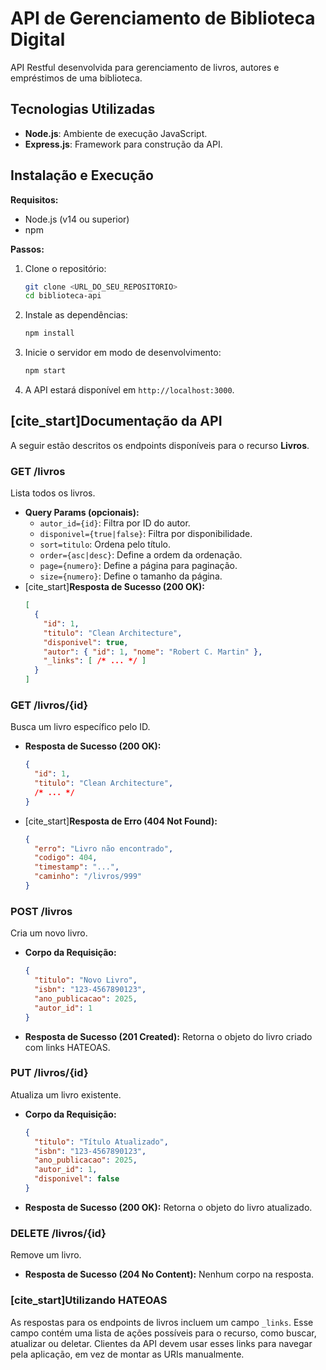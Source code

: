 # API de Gerenciamento de Biblioteca Digital

API Restful desenvolvida para gerenciamento de livros, autores e empréstimos de uma biblioteca.

## Tecnologias Utilizadas

- **Node.js**: Ambiente de execução JavaScript.
- **Express.js**: Framework para construção da API.

## Instalação e Execução

**Requisitos:**
- Node.js (v14 ou superior)
- npm

**Passos:**
1. Clone o repositório:
   ```bash
   git clone <URL_DO_SEU_REPOSITORIO>
   cd biblioteca-api
   ```
2. Instale as dependências:
   ```bash
   npm install
   ```
3. Inicie o servidor em modo de desenvolvimento:
   ```bash
   npm start
   ```
4. A API estará disponível em `http://localhost:3000`.

## [cite_start]Documentação da API

A seguir estão descritos os endpoints disponíveis para o recurso **Livros**.

### **GET /livros**
Lista todos os livros.
- **Query Params (opcionais):**
  - `autor_id={id}`: Filtra por ID do autor.
  - `disponivel={true|false}`: Filtra por disponibilidade.
  - `sort=titulo`: Ordena pelo título.
  - `order={asc|desc}`: Define a ordem da ordenação.
  - `page={numero}`: Define a página para paginação.
  - `size={numero}`: Define o tamanho da página.
- [cite_start]**Resposta de Sucesso (200 OK):** 
  ```json
  [
    {
      "id": 1,
      "titulo": "Clean Architecture",
      "disponivel": true,
      "autor": { "id": 1, "nome": "Robert C. Martin" },
      "_links": [ /* ... */ ]
    }
  ]
  ```

### **GET /livros/{id}**
Busca um livro específico pelo ID.
- **Resposta de Sucesso (200 OK):**
  ```json
  {
    "id": 1,
    "titulo": "Clean Architecture",
    /* ... */
  }
  ```
- [cite_start]**Resposta de Erro (404 Not Found):**
  ```json
  {
    "erro": "Livro não encontrado",
    "codigo": 404,
    "timestamp": "...",
    "caminho": "/livros/999"
  }
  ```

### **POST /livros**
Cria um novo livro.
- **Corpo da Requisição:**
  ```json
  {
    "titulo": "Novo Livro",
    "isbn": "123-4567890123",
    "ano_publicacao": 2025,
    "autor_id": 1
  }
  ```
- **Resposta de Sucesso (201 Created):** Retorna o objeto do livro criado com links HATEOAS.

### **PUT /livros/{id}**
Atualiza um livro existente.
- **Corpo da Requisição:**
  ```json
  {
    "titulo": "Título Atualizado",
    "isbn": "123-4567890123",
    "ano_publicacao": 2025,
    "autor_id": 1,
    "disponivel": false
  }
  ```
- **Resposta de Sucesso (200 OK):** Retorna o objeto do livro atualizado.

### **DELETE /livros/{id}**
Remove um livro.
- **Resposta de Sucesso (204 No Content):** Nenhum corpo na resposta.

### [cite_start]Utilizando HATEOAS
As respostas para os endpoints de livros incluem um campo `_links`. Esse campo contém uma lista de ações possíveis para o recurso, como buscar, atualizar ou deletar. Clientes da API devem usar esses links para navegar pela aplicação, em vez de montar as URIs manualmente.